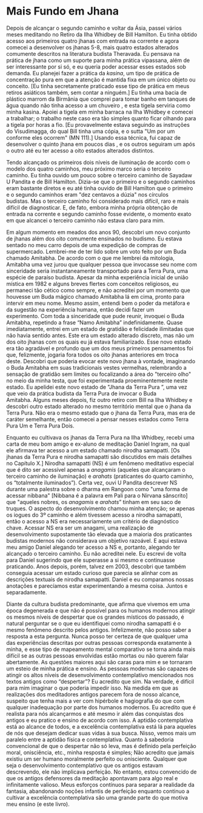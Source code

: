 # Mais Fundo em Jhana

Depois de alcançar o segundo caminho e voltar da Ásia, passei vários meses meditando no Retiro da Ilha Whidbey de Bill Hamilton. Eu tinha obtido acesso aos primeiros quatro jhanas com entrada na corrente e agora comecei a desenvolver os jhanas 5-8, mais quatro estados alterados comumente descritos na literatura budista Theravada. Eu pensava na prática de jhana como um suporte para minha prática vipassana, além de ser interessante por si só, e eu queria poder acessar esses estados sob demanda. Eu planejei fazer a prática da _kasina_, um tipo de prática de concentração pura em que a atenção é mantida fixa em um único objeto ou conceito. [Eu tinha secretamente praticado esse tipo de prática em meus retiros asiáticos também, sem contar a ninguém.] Eu tinha uma bacia de plástico marrom da Birmânia que comprei para tomar banho em tanques de água quando não tinha acesso a um chuveiro , e esta tigela serviria como minha kasina. Apoiei a tigela em minha barraca na Ilha Whidbey e comecei a trabalhar; o trabalho neste caso era tão simples quanto ficar olhando para a tigela por horas a fio. [Eu provavelmente estava seguindo as instruções do Visudimagga, do qual Bill tinha uma cópia, e o sutta "Um por um conforme eles ocorrem" (MN 111).] Usando essa técnica, fui capaz de desenvolver o quinto jhana em poucos dias , e os outros seguiram um após o outro até eu ter acesso a oito estados alterados distintos.

Tendo alcançado os primeiros dois níveis de iluminação de acordo com o modelo dos quatro caminhos, meu próximo marco seria o terceiro caminho. Eu tinha ouvido um pouco sobre o terceiro caminho de Sayadaw U Pandita e de Bill Hamilton. Dizia-se que o primeiro e o segundo caminhos eram bastante diretos e eu até tinha ouvido de Bill Hamilton que o primeiro e o segundo caminhos eram "dez centavos a dúzia" nos círculos budistas. Mas o terceiro caminho foi considerado mais difícil, raro e mais difícil de diagnosticar. E, de fato, embora minha própria obtenção de entrada na corrente e segundo caminho fosse evidente, o momento exato em que alcancei o terceiro caminho não estava claro para mim.

Em algum momento em meados dos anos 90, descobri um novo conjunto de jhanas além dos oito comumente ensinados no budismo. Eu estava sentado no meu carro depois de uma expedição de compras de supermercado. Lembrei-me de ter lido sobre um voto feito por um Buda chamado Amitabha. De acordo com o que me lembrei da mitologia, Amitabha uma vez jurou que qualquer pessoa que invocasse seu nome com sinceridade seria instantaneamente transportado para a Terra Pura, uma espécie de paraíso budista. Apesar da minha experiência inicial de união mística em 1982 e alguns breves flertes com conceitos religiosos, eu permaneci tão cético como sempre, e não acreditei por um momento que houvesse um Buda mágico chamado Amitabha lá em cima, pronto para intervir em meu nome. Mesmo assim, entendi bem o poder da metáfora e da sugestão na experiência humana, então decidi fazer um experimento. Com toda a sinceridade que pude reunir, invoquei o Buda Amitabha, repetindo a frase “Namo Amitabha” indefinidamente. Quase imediatamente, entrei em um estado de gratidão e felicidade ilimitadas que não havia sentido antes. Este era um estado alterado discreto, mas não um dos oito jhanas com os quais eu já estava familiarizado. Esse novo estado era tão agradável e profundo que um dos meus primeiros pensamentos foi que, felizmente, jogaria fora todos os oito jhanas anteriores em troca deste. Descobri que poderia evocar este novo jhana à vontade, imaginando o Buda Amitabha em suas tradicionais vestes vermelhas, relembrando a sensação de gratidão sem limites ou focalizando a área do "terceiro olho" no meio da minha testa, que foi experimentada proeminentemente neste estado. Eu apelidei este novo estado de "Jhana da Terra Pura ”, uma vez que veio da prática budista da Terra Pura de invocar o Buda Amitabha. Alguns meses depois, fiz outro retiro com Bill na Ilha Whidbey e descobri outro estado alterado no mesmo território mental que o jhana da Terra Pura. Não era o mesmo estado que o jhana da Terra Pura, mas era de caráter semelhante, então comecei a pensar nesses estados como Terra Pura Um e Terra Pura Dois.

Enquanto eu cultivava os jhanas da Terra Pura na Ilha Whidbey, recebi uma carta de meu bom amigo e ex-aluno de meditação Daniel Ingram, na qual ele afirmava ter acesso a um estado chamado nirodha samapatti. [Os jhanas da Terra Pura e nirodha samapatti são discutidos em mais detalhes no Capítulo X.] Nirodha samapatti (NS) é um fenômeno meditativo especial que é dito ser acessível apenas a _anagamis_ (aqueles que alcançaram o terceiro caminho de iluminação) e _arahats_ (praticantes do quarto caminho, os “totalmente iluminados”). Certa vez, ouvi U Pandita descrever NS durante uma palestra sobre o dharma em Rangoon como "uma forma de acessar nibbana" [Nibbana é a palavra em Pali para o Nirvana sânscrito] que "aqueles nobres, os _anagamis_ e _arahats_” tinham em seu saco de truques. O aspecto do desenvolvimento chamou minha atenção; se apenas os iogues do 3º caminho e além tivessem acesso a nirodha samapatti, então o acesso a NS era necessariamente um critério de diagnóstico chave. Acessar NS era ser um anagami, uma realização de desenvolvimento supostamente tão elevada que a maioria dos praticantes budistas modernos não considerava um objetivo razoável. E aqui estava meu amigo Daniel alegando ter acesso a NS e, portanto, alegando ter alcançado o terceiro caminho. Eu não acreditei nele. Eu escrevi de volta para Daniel sugerindo que ele superasse a si mesmo e continuasse praticando. Anos depois, porém, talvez em 2003, descobri que também conseguia acessar um estado curioso que parecia se alinhar com as descrições textuais de nirodha samapatti. Daniel e eu comparamos nossas anotações e parecíamos estar experimentando a mesma coisa. Juntos e separadamente.

Diante da cultura budista predominante, que afirma que vivemos em uma época degenerada e que não é possível para os humanos modernos atingir os mesmos níveis de despertar que os grandes místicos do passado, é natural perguntar se o que eu identifiquei como nirodha samapatti é o mesmo fenômeno descrito pelos antigos. Infelizmente, não posso saber a resposta a esta pergunta. Nunca posso ter certeza de que qualquer uma das experiências descritas por outras pessoas corresponda exatamente à minha, e esse tipo de mapeamento mental comparativo se torna ainda mais difícil se as outras pessoas envolvidas estão mortas ou não querem falar abertamente. As questões maiores aqui são caras para mim e se tornaram um esteio de minha prática e ensino. As pessoas modernas são capazes de atingir os altos níveis de desenvolvimento contemplativo mencionados nos textos antigos como “despertar”? Eu acredito que sim. Na verdade, é difícil para mim imaginar o que poderia impedir isso. Na medida em que as realizações dos meditadores antigos parecem fora de nosso alcance, suspeito que tenha mais a ver com hipérbole e hagiografia do que com qualquer inadequação por parte dos humanos modernos. Eu acredito que é realista para nós alcançarmos e até mesmo ir além das conquistas dos antigos e eu pratico e ensino de acordo com isso. A aptidão contemplativa está ao alcance de todos, e a excelência contemplativa está lá para aqueles de nós que desejam dedicar suas vidas à sua busca. Nisso, vemos mais um paralelo entre a aptidão física e contemplativa. Quanto à sabedoria convencional de que o despertar não só leva, mas é definido pela perfeição moral, onisciência, etc., minha resposta é simples; Não acredito que jamais existiu um ser humano moralmente perfeito ou onisciente. Qualquer que seja o desenvolvimento contemplativo que os antigos estavam descrevendo, ele não implicava perfeição. No entanto, estou convencido de que os antigos defensores da meditação apontavam para algo real e infinitamente valioso. Meus esforços contínuos para separar a realidade da fantasia, abandonando noções infantis de perfeição enquanto continuo a cultivar a excelência contemplativa são uma grande parte do que motiva meu ensino (e este livro).  